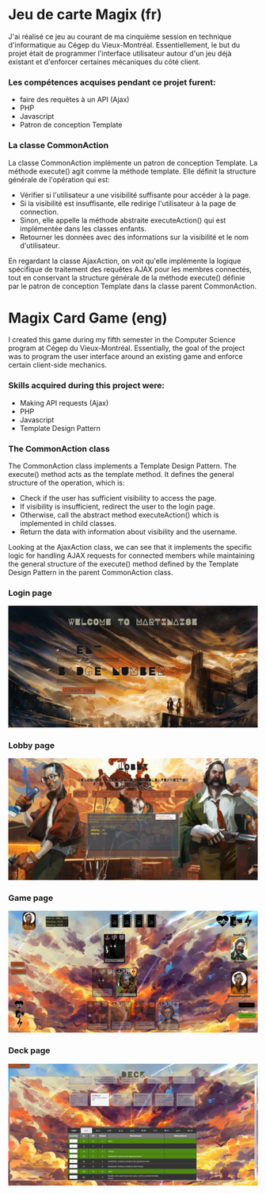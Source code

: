 # Jeu de carte Magix (fr)
 
J'ai réalisé ce jeu au courant de ma cinquième session en technique d'informatique au Cégep du Vieux-Montréal.
Essentiellement, le but du projet était de programmer l'interface utilisateur autour d'un jeu déjà existant et d'enforcer certaines mécaniques du côté client.

### Les compétences acquises pendant ce projet furent:
- faire des requêtes à un API (Ajax)
- PHP
- Javascript
- Patron de conception Template

### La classe CommonAction
La classe CommonAction implémente un patron de conception Template.
La méthode execute() agit comme la méthode template. Elle définit la structure générale de l'opération qui est:
- Vérifier si l'utilisateur a une visibilité suffisante pour accéder à la page.
- Si la visibilité est insuffisante, elle redirige l'utilisateur à la page de connection.
- Sinon, elle appelle la méthode abstraite executeAction() qui est implémentée dans les classes enfants.
- Retourner les données avec des informations sur la visibilité et le nom d'utilisateur.

En regardant la classe AjaxAction, on voit qu'elle implémente la logique spécifique de traitement des requêtes AJAX pour les membres 
connectés, tout en conservant la structure générale de la méthode execute() définie par le patron de conception Template dans la classe parent CommonAction.

# Magix Card Game (eng)
I created this game during my fifth semester in the Computer Science program at Cégep du Vieux-Montréal. Essentially, the goal of the project was to program the user interface around an existing game and enforce certain client-side mechanics.

### Skills acquired during this project were:
- Making API requests (Ajax)
- PHP
- Javascript
- Template Design Pattern

### The CommonAction class
The CommonAction class implements a Template Design Pattern. The execute() method acts as the template method. It defines the general structure of the operation, which is:
- Check if the user has sufficient visibility to access the page.
- If visibility is insufficient, redirect the user to the login page.
- Otherwise, call the abstract method executeAction() which is implemented in child classes.
- Return the data with information about visibility and the username.

Looking at the AjaxAction class, we can see that it implements the specific logic for handling AJAX requests for connected members while maintaining the 
general structure of the execute() method defined by the Template Design Pattern in the parent CommonAction class.

### Login page
![Login page](/git_assets/login.png?raw=true "Login page")
### Lobby page
![Lobby page](/git_assets/lobby.png?raw=true "Lobby page")
### Game page
![Game page](/git_assets/ingame.png?raw=true "Game page")
### Deck page
![Deck page](/git_assets/deck.png?raw=true "Deck page")
